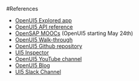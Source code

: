 #References

* [OpenUI5 Explored app](https://openui5.netweaver.ondemand.com/explored.html)
* [OpenUI5 API reference](https://openui5.netweaver.ondemand.com/#docs/api/symbols/sap.ui.html)
* [OpenSAP MOOCs](https://open.sap.com/courses/ui51) (OpenUI5 starting May 24th)
* [OpenUI5 Walk-through](https://openui5.hana.ondemand.com/#docs/guide/3da5f4be63264db99f2e5b04c5e853db.html)
* [OpenUI5 Github repository](https://github.com/SAP/openui5)
* [UI5 Inspector](https://chrome.google.com/webstore/detail/ui5-inspector/bebecogbafbighhaildooiibipcnbngo)
* [OpenUI5 YouTube channel](https://www.youtube.com/channel/UCOlLpeus2uAJhmxjKHHGTgA)
* [OpenUI5 Blog](http://openui5.tumblr.com/)
* [UI5 Slack Channel](http://slackui5invite.herokuapp.com)

<!-- .slide: data-state="darker3" data-background="images/bg-references.jpg" -->
